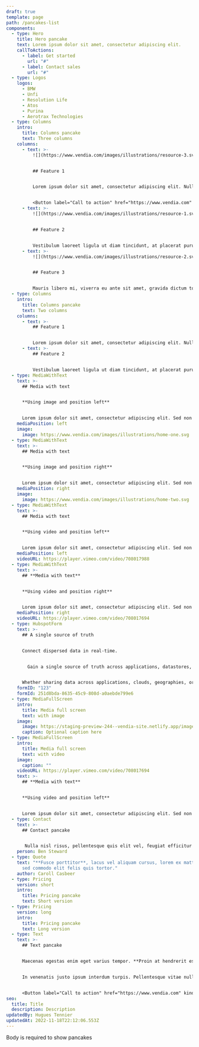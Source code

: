 ```yaml
---
draft: true
template: page
path: /pancakes-list
components:
  - type: Hero
    title: Hero pancake
    text: Lorem ipsum dolor sit amet, consectetur adipiscing elit.
    callToActions:
      - label: Get started
        url: "#"
      - label: Contact sales
        url: "#"
  - type: Logos
    logos:
      - BMW
      - Unfi
      - Resolution Life
      - Atos
      - Purina
      - Aerotrax Technologies
  - type: Columns
    intro:
      title: Columns pancake
      text: Three columns
    columns:
      - text: >-
          ![](https://www.vendia.com/images/illustrations/resource-3.svg)


          ## Feature 1


          Lorem ipsum dolor sit amet, consectetur adipiscing elit. Nullam congue in diam ut convallis. Maecenas eu diam eget tortor iaculis maximus in at odio.


          <Button label="Call to action" href="https://www.vendia.com" kind="vendorGhost" />
      - text: >-
          ![](https://www.vendia.com/images/illustrations/resource-1.svg)


          ## Feature 2


          Vestibulum laoreet ligula ut diam tincidunt, at placerat purus maximus. Mauris ex felis, auctor sit amet nisi eu, ornare sollicitudin tellus. Pellentesque molestie auctor volutpat.
      - text: >-
          ![](https://www.vendia.com/images/illustrations/resource-2.svg)


          ## Feature 3


          Mauris libero mi, viverra eu ante sit amet, gravida dictum tortor. Suspendisse dictum non lorem sit amet vestibulum.
  - type: Columns
    intro:
      title: Columns pancake
      text: Two columns
    columns:
      - text: >-
          ## Feature 1


          Lorem ipsum dolor sit amet, consectetur adipiscing elit. Nullam congue in diam ut convallis. Maecenas eu diam eget tortor iaculis maximus in at odio. Lorem ipsum dolor sit amet, consectetur adipiscing elit. Nullam congue in diam ut convallis. Maecenas eu diam eget tortor iaculis maximus in at odio.
      - text: >-
          ## Feature 2


          Vestibulum laoreet ligula ut diam tincidunt, at placerat purus maximus. Mauris ex felis, auctor sit amet nisi eu, ornare sollicitudin tellus. Pellentesque molestie auctor volutpat.Vestibulum laoreet ligula ut diam tincidunt, at placerat purus maximus. Mauris ex felis, auctor sit amet nisi eu, ornare sollicitudin tellus. Pellentesque molestie auctor volutpat.
  - type: MediaWithText
    text: >-
      ## Media with text


      **Using image and position left**


      Lorem ipsum dolor sit amet, consectetur adipiscing elit. Sed non malesuada tellus. Pellentesque habitant morbi tristique senectus et netus et malesuada fames ac turpis egestas.
    mediaPosition: left
    image:
      image: https://www.vendia.com/images/illustrations/home-one.svg
  - type: MediaWithText
    text: >-
      ## Media with text


      **Using image and position right**


      Lorem ipsum dolor sit amet, consectetur adipiscing elit. Sed non malesuada tellus. Pellentesque habitant morbi tristique senectus et netus et malesuada fames ac turpis egestas.
    mediaPosition: right
    image:
      image: https://www.vendia.com/images/illustrations/home-two.svg
  - type: MediaWithText
    text: >-
      ## Media with text


      **Using video and position left**


      Lorem ipsum dolor sit amet, consectetur adipiscing elit. Sed non malesuada tellus. Pellentesque habitant morbi tristique senectus et netus et malesuada fames ac turpis egestas.
    mediaPosition: left
    videoURL: https://player.vimeo.com/video/708017988
  - type: MediaWithText
    text: >-
      ## **Media with text**


      **Using video and position right**


      Lorem ipsum dolor sit amet, consectetur adipiscing elit. Sed non malesuada tellus. Pellentesque habitant morbi tristique senectus et netus et malesuada fames ac turpis egestas.
    mediaPosition: right
    videoURL: https://player.vimeo.com/video/708017694
  - type: HubspotForm
    text: >-
      ## A single source of truth


      Connect dispersed data in real-time.


        Gain a single source of truth across applications, datastores, and even partner systems of record.


      Whether sharing data across applications, clouds, geographies, or companies, Vendia is designed to make it easy to share real-time data across those boundaries.
    formID: "123"
    formId: 251d8bda-8635-45c9-808d-a0aebde799e6
  - type: MediaFullScreen
    intro:
      title: Media full screen
      text: with image
    image:
      image: https://staging-preview-244--vendia-site.netlify.app/images/full-screen-image.png
      caption: Optional caption here
  - type: MediaFullScreen
    intro:
      title: Media full screen
      text: with video
    image:
      caption: ""
    videoURL: https://player.vimeo.com/video/708017694
    text: >-
      ## **Media with text**


      **Using video and position left**


      Lorem ipsum dolor sit amet, consectetur adipiscing elit. Sed non malesuada tellus. Pellentesque habitant morbi tristique senectus et netus et malesuada fames ac turpis egestas.
  - type: Contact
    text: >-
      ## Contact pancake


       Nulla nisl risus, pellentesque quis elit vel, feugiat efficitur sem. Duis nec elit ligula.
    person: Ben Steward
  - type: Quote
    text: "**Fusce porttitor**, lacus vel aliquam cursus, lorem ex mattis tellus,
      sed commodo elit felis quis tortor."
    author: Caroll Casbeer
  - type: Pricing
    version: short
    intro:
      title: Pricing pancake
      text: Short version
  - type: Pricing
    version: long
    intro:
      title: Pricing pancake
      text: Long version
  - type: Text
    text: >-
      ## Text pancake


      Maecenas egestas enim eget varius tempor. **Proin at hendrerit est**. Quisque magna enim, lobortis vel auctor ut, luctus ac est. Sed scelerisque tristique lorem, [sed vehicula arcu rhoncus](https://www.vendia.com) eu. Cras sodales, ante sit amet vehicula tempus, enim purus imperdiet enim.


      In venenatis justo ipsum interdum turpis. Pellentesque vitae nulla quis arcu euismod ultrices. Quisque sed lorem sed est fermentum interdum.


      <Button label="Call to action" href="https://www.vendia.com" kind="primary" />
seo:
  title: Title
  description: Description
updatedBy: Hugues Tennier
updatedAt: 2022-11-18T22:12:06.553Z
---
```


Body is required to show pancakes